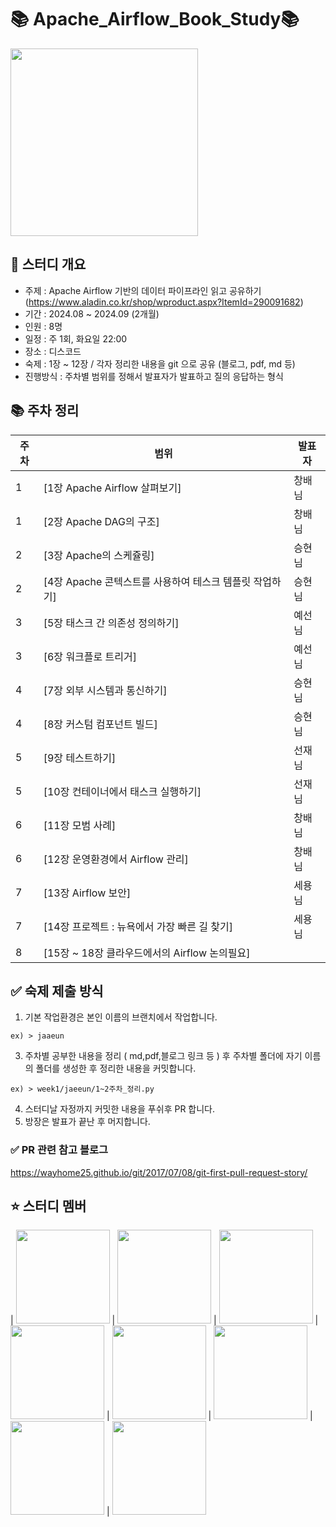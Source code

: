 # 📚 Apache_Airflow_Book_Study📚
<img src="https://image.aladin.co.kr/product/29009/16/cover500/k002836425_1.jpg" width="300px"/></a> 


## 🔴 스터디 개요
- 주제 : Apache Airflow 기반의 데이터 파이프라인 읽고 공유하기
(https://www.aladin.co.kr/shop/wproduct.aspx?ItemId=290091682)
- 기간 : 2024.08 ~ 2024.09 (2개월)
- 인원 : 8명
- 일정 : 주 1회, 화요일 22:00
- 장소 : 디스코드
- 숙제 : 1장 ~ 12장 / 각자 정리한 내용을 git 으로 공유 (블로그, pdf, md 등)
- 진행방식 : 주차별 범위를 정해서 발표자가 발표하고 질의 응답하는 형식
 
## 📚 주차 정리

|주차| 범위                                                    | 발표자    |
| ---| ---------------------                                  | ------    |
| 1  | [1장 Apache Airflow 살펴보기]                           |   창배님  |
| 1  | [2장 Apache DAG의 구조]                                 |   창배님  |
| 2  | [3장 Apache의 스케쥴링]                                     |  승현님   |
| 2  | [4장 Apache 콘텍스트를 사용하여 테스크 템플릿 작업하기]         |   승현님  |
| 3  | [5장 태스크 간 의존성 정의하기]                                 |   예선님  |
| 3  | [6장 워크플로 트리거]                                     |  예선님   |
| 4  | [7장 외부 시스템과 통신하기]                             |  승현님   |
| 4  | [8장 커스텀 컴포넌트 빌드]                             |  승현님   |
| 5  | [9장 테스트하기]                                     |   선재님  |
| 5  | [10장 컨테이너에서 태스크 실행하기]                     |   선재님  |
| 6  | [11장 모범 사례]                                         |  창배님   |
| 6  | [12장 운영환경에서 Airflow 관리]                 |   창배님  |
| 7  | [13장  Airflow 보안]                             |  세용님   |
| 7  | [14장 프로젝트 : 뉴욕에서 가장 빠른 길 찾기]         |  세용님   |
| 8  | [15장 ~ 18장 클라우드에서의 Airflow 논의필요]         |     |


## ✅ 숙제 제출 방식 
1. 기본 작업환경은 본인 이름의 브랜치에서 작업합니다.
```
ex) > jaaeun
```
3. 주차별 공부한 내용을 정리 ( md,pdf,블로그 링크 등 ) 후 주차별 폴더에 자기 이름의 폴더를 생성한 후 정리한 내용을 커밋합니다.
```
ex) > week1/jaeeun/1~2주차_정리.py
```
4. 스터디날 자정까지 커밋한 내용을 푸쉬후 PR 합니다.
5. 방장은 발표가 끝난 후 머지합니다.

### ✅ PR 관련 참고 블로그
https://wayhome25.github.io/git/2017/07/08/git-first-pull-request-story/

## ⭐️ 스터디 멤버 
| <a href="https://github.com/jojaegu2"><img src="https://avatars.githubusercontent.com/u/65579171?v=4" width="150px"/></a> 
| <a href="https://github.com/dane805"><img src="https://avatars.githubusercontent.com/u/39235119?v=4" width="150px"/></a> 
| <a href="https://github.com/limseunghyun95"><img src="https://avatars.githubusercontent.com/u/58515197?v=4" width="150px"/></a> 
| <a href="https://github.com/Mollis-Kim"><img src="https://avatars.githubusercontent.com/u/57851658?v=4" width="150px"/></a> 
| <a href="https://github.com/rhfem32"><img src="https://avatars.githubusercontent.com/u/176383669?v=4" width="150px"/></a> 
| <a href="https://github.com/sejeong-park"><img src="https://avatars.githubusercontent.com/u/62873925?v=4" width="150px"/></a> 
| <a href="https://github.com/sy0218"><img src="https://avatars.githubusercontent.com/u/114718389?v=4" width="150px"/></a> 
| <a href="https://github.com/yeseonson"><img src="https://avatars.githubusercontent.com/u/72899454?v=4" width="150px"/></a>
